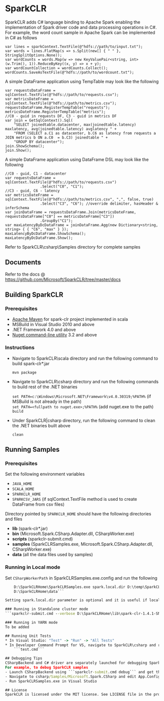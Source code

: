 # SparkCLR
SparkCLR adds C# language binding to Apache Spark enabling the implementation of Spark driver code and data processing operations in C#. 
For example, the word count sample in Apache Spark can be implemented in C# as follows

	var lines = sparkContext.TextFile(@"hdfs://path/to/input.txt");  
	var words = lines.FlatMap(s => s.Split(new[] { " " }, StringSplitOptions.None));  
	var wordCounts = words.Map(w => new KeyValuePair<string, int>(w.Trim(), 1)).ReduceByKey((x, y) => x + y);  
	var wordCountCollection = wordCounts.Collect();  
	wordCounts.SaveAsTextFile(@"hdfs://path/to/wordcount.txt");  


A simple DataFrame application using TempTable may look like the following

	var requestsDataFrame = sqlContext.TextFile(@"hdfs://path/to/requests.csv");
	var metricsDateFrame = sqlContext.TextFile(@"hdfs://path/to/metrics.csv"); 
	requestsDataFrame.RegisterTempTable("requests");
	metricsDateFrame.RegisterTempTable("metrics");
	//C0 - guid in requests DF, C3 - guid in metrics DF
	var join = GetSqlContext().Sql(
		"SELECT joinedtable.datacenter, max(joinedtable.latency) maxlatency, avg(joinedtable.latency) avglatency " +
		"FROM (SELECT a.C1 as datacenter, b.C6 as latency from requests a JOIN metrics b ON a.C0  = b.C3) joinedtable " +
		"GROUP BY datacenter");
	join.ShowSchema();
	join.Show();

A simple DataFrame application using DataFrame DSL may look like the following

	//C0 - guid, C1 - datacenter
	var requestsDataFrame = sqlContext.TextFile(@"hdfs://path/to/requests.csv")
					.Select("C0", "C1");
	//C3 - guid, C6 - latency
	var metricsDateFrame = sqlContext.TextFile(@"hdfs://path/to/metrics.csv", ",", false, true)
					.Select("C3", "C6"); //override delimiter, hasHeader & inferSchema
	var joinDataFrame = requestsDataFrame.Join(metricsDateFrame, requestsDataFrame["C0"] == metricsDateFrame["C3"])
					.GroupBy("C1");
	var maxLatencyByDcDataFrame = joinDataFrame.Agg(new Dictionary<string, string> { { "C6", "max" } });
	maxLatencyByDcDataFrame.ShowSchema();
	maxLatencyByDcDataFrame.Show();

Refer to SparkCLR\csharp\Samples directory for complete samples

## Documents
Refer to the docs @ https://github.com/Microsoft/SparkCLR/tree/master/docs

## Building SparkCLR
### Prerequisites
* [Apache Maven](http://maven.apache.org) for spark-clr project implemented in scala
* MSBuild in Visual Studio 2010 and above
* .NET Framework 4.0 and above
* [Nuget command-line utility](https://docs.nuget.org/release-notes) 3.2 and above

### Instructions
* Navigate to SparkCLR\scala directory and run the following command to build spark-clr*.jar 
   
    ```mvn package```  
  
* Navigate to SparkCLR\csharp directory and run the following commands to build rest of the .NET binaries
  
    ```set PATH=c:\Windows\Microsoft.NET\Framework\v4.0.30319;%PATH%``` (if MSBuild is not already in the path)  
    ```set PATH=<fullpath to nuget.exe>;%PATH%``` (add nuget.exe to the path)  
    ```build```  
  
* Under SparkCLR|csharp directory, run the following command to clean the .NET binaries built above
  
    ```clean```  
  
## Running Samples
### Prerequisites
Set the following environment variables  
- ```JAVA_HOME```  
- ```SCALA_HOME```  
- ```SPARKCLR_HOME```  
- ```SPARKCSV_JARS``` (if sqlContext.TextFile method is used to create DataFrame from csv files)

Directory pointed by ```SPARKCLR_HOME``` should have the following directories and files  
- **lib** (spark-clr*.jar)  
- **bin** (Microsoft.Spark.CSharp.Adapter.dll, CSharpWorker.exe)  
- **scripts** (sparkclr-submit.cmd)  
- **samples** (SparkCLRSamples.exe, Microsoft.Spark.CSharp.Adapter.dll, CSharpWorker.exe)  
- **data** (all the data files used by samples)  

### Running in Local mode
Set ```CSharpWorkerPath``` in SparkCLRSamples.exe.config and run the following

```sparkclr-submit.cmd --verbose D:\SparkCLRHome\lib\spark-clr-1.4.1-SNAPSHOT.jar  
    D:\SparkCLRHome\SparkCLRSamples.exe spark.local.dir D:\temp\SparkCLRTemp sparkclr.sampledata.loc 
    D:\SparkCLRHome\data```

Setting spark.local.dir parameter is optional and it is useful if local setup of Spark uses %TEMP% directory in windows to which adding SparkCLR driver exe file may cause problems (AV programs might automatically delete executables placed in these directories)

### Running in Standalone cluster mode
```sparkclr-submit.cmd --verbose D:\SparkCLRHome\lib\spark-clr-1.4.1-SNAPSHOT.jar D:\SparkCLRHome\SparkCLRSamples.exe sparkclr.sampledata.loc hdfs://path/to/sparkclr/sampledata```

### Running in YARN mode
To be added

## Running Unit Tests
* In Visual Studio: "Test" -> "Run" -> "All Tests"
* In Developer Command Prompt for VS, navigate to SparkCLR\csharp and run the following command  
    ```test.cmd```

## Debugging Tips
CSharpBackend and C# driver are separately launched for debugging SparkCLR Adapter or driver
For example, to debug SparkCLR samples  
- Launch CSharpBackend using ```sparkclr-submit.cmd debug``` and get the port number displayed in the console  
- Navigate to csharp/Samples/Microsoft.Spark.CSharp and edit App.Config to use the port number from the previous step for CSharpBackendPortNumber config and also set CSharpWorkerPath config  
- Run SparkCLRSamples.exe in Visual Studio

## License
SparkCLR is licensed under the MIT license. See LICENSE file in the project root for full license information.